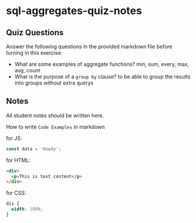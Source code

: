 # sql-aggregates-quiz-notes

## Quiz Questions

Answer the following questions in the provided markdown file before turning in this exercise:

- What are some examples of aggregate functions?
  min, sum, every, max, avg, count
- What is the purpose of a `group by` clause?
  to be able to group the results into groups without extra querys

## Notes

All student notes should be written here.

How to write `Code Examples` in markdown

for JS:

```javascript
const data = 'Howdy';
```

for HTML:

```html
<div>
  <p>This is text content</p>
</div>
```

for CSS:

```css
div {
  width: 100%;
}
```

